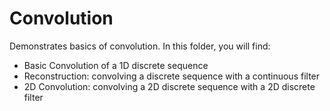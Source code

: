 # Convolution

Demonstrates basics of convolution. In this folder, you will find:

* Basic Convolution of a 1D discrete sequence
* Reconstruction: convolving a discrete sequence with a continuous filter
* 2D Convolution: convolving a 2D discrete sequence with a 2D discrete filter

